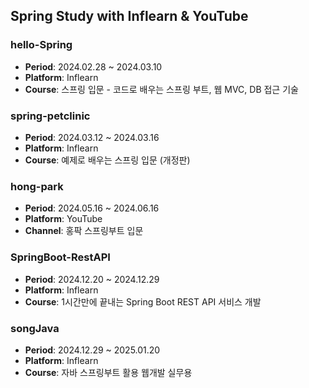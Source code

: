 ## Spring Study with Inflearn & YouTube

### hello-Spring
- **Period**: 2024.02.28 ~ 2024.03.10
- **Platform**: Inflearn
- **Course**: 스프링 입문 - 코드로 배우는 스프링 부트, 웹 MVC, DB 접근 기술

### spring-petclinic
- **Period**: 2024.03.12 ~ 2024.03.16
- **Platform**: Inflearn
- **Course**: 예제로 배우는 스프링 입문 (개정판)

### hong-park
- **Period**: 2024.05.16 ~ 2024.06.16
- **Platform**: YouTube
- **Channel**: 홍팍 스프링부트 입문

### SpringBoot-RestAPI
- **Period**: 2024.12.20 ~ 2024.12.29
- **Platform**: Inflearn
- **Course**: 1시간만에 끝내는 Spring Boot REST API 서비스 개발

### songJava
- **Period**: 2024.12.29 ~ 2025.01.20
- **Platform**: Inflearn
- **Course**: 자바 스프링부트 활용 웹개발 실무용
